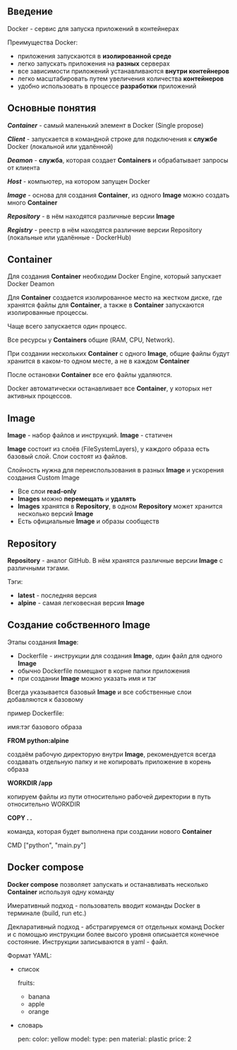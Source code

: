 ## Введение ##
Docker - сервис для запуска приложений в контейнерах

Преимущества Docker:
- приложения запускаются в **изолированной среде**
- легко запускать приложения на **разных** серверах 
- все зависимости приложений устанавливаются **внутри контейнеров**
- легко масштабировать путем увеличения количества **контейнеров**
- удобно использовать в процессе **разработки** приложений

## Основные понятия ##
_**Container**_ - самый маленький элемент в Docker (Single propose)

_**Client**_ - запускается в командной строке для подключения к **службе** Docker (локальной или удалённой)

_**Deamon**_ - **служба**, которая создает **Containers** и обрабатывает запросы от клиента

_**Host**_ - компьютер, на котором запущен Docker

_**Image**_ - основа для создания **Container**, из одного **Image** можно создать много **Container**

_**Repository**_ - в нём находятся различные версии **Image**

_**Registry**_ - реестр в нём находятся различние версии Repository (локальные или удалённые - DockerHub)

## Container ##

Для создания **Container** необходим Docker Engine, который запускает Docker Deamon

Для **Container** создается изолированное место на жестком диске, где хранятся файлы для **Container**, 
а также в **Container** запускаются изолированные процессы.

Чаще всего запускается один процесс.

Все ресурсы у **Containers** общие (RAM, CPU, Network).

При создании нескольких **Container** с одного **Image**, общие файлы будут хранится в каком-то одном месте,
а не в каждом **Container**

После остановки **Container** все его файлы удаляются.

Docker автоматически останавливает все **Container**, у которых нет активных процессов.

## Image ##

**Image** - набор файлов и инструкций. **Image** - статичен

**Image** состоит из слоёв (FileSystemLayers), у каждого образа есть базовый слой.
Слои состоят из файлов.

Слойность нужна для переиспользования в разных **Image** и ускорения создания Custom Image

- Все слои **read-only**
- **Images** можно **перемещать** и **удалять**
- **Images** хранятся в **Repository**, в одном **Repository** может хранится несколько версий **Image**
- Есть официальные **Image** и образы сообществ

## Repository ##

**Repository** - аналог GitHub. В нём хранятся различные версии **Image** с различными тэгами.

Тэги:
- **latest** - последняя версия
- **alpine** - самая легковесная версия **Image**

## Создание собственного Image ##

Этапы создания **Image**:
- Dockerfile - инструкции для создания **Image**, один файл для одного **Image**
- обычно Dockerfile помещают в корне папки приложения
- при создании **Image** можно указать имя и тэг

Всегда указывается базовый **Image** и все собственные слои добавляются к базовому

пример Dockerfile:

имя:тэг базового образа

**FROM python:alpine**

создаём рабочую директорую внутри **Image**, рекомендуется всегда создавать 
отдельную папку и не копировать приложение в корень образа


**WORKDIR /app**


копируем файлы из пути относительно рабочей директории в путь относительно WORKDIR

**COPY . .**


команда, которая будет выполнена при создании нового **Container**

CMD ["python", "main.py"] 

## Docker compose ##

**Docker compose** позволяет запускать и останавливать несколько **Container** используя одну команду

Имеративный подход - пользователь вводит команды Docker в терминале (build, run etc.)

Декларативный подход - абстрагируемся от отдельных команд Docker и с помощью инструкции более высого уровня описыается конечное состояние.
Инструкции записываются в yaml - файл.

Формат YAML:
- список

  fruits:
  - banana
  - apple
  - orange
- словарь

  pen:
    color: yellow
    model:
      type: pen
      material: plastic
    price: 2
